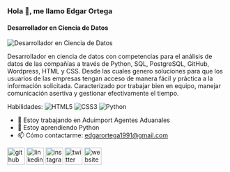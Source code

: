 ### Hola 👋, me llamo Edgar Ortega 
#### **Desarrollador en Ciencia de Datos**
![**Desarrollador en Ciencia de Datos**](https://mundooptimo.com/wp-content/uploads/2024/08/Banner-Edgar-Ortega.jpg)

Desarrollador en ciencia de datos con competencias para el análisis de datos de las compañías a través de Python, SQL, PostgreSQL, GitHub, Wordpress, HTML y CSS. Desde las cuales genero soluciones para que los usuarios de las empresas tengan acceso de manera fácil y práctica a la información solicitada. Caracterizado por trabajar bien en equipo, manejar comunicación asertiva y gestionar efectivamente el tiempo.

Habilidades: ![HTML5](https://img.shields.io/badge/html5-%23E34F26.svg?style=for-the-badge&logo=html5&logoColor=white) ![CSS3](https://img.shields.io/badge/css3-%231572B6.svg?style=for-the-badge&logo=css3&logoColor=white) ![Python](https://img.shields.io/badge/python-3670A0?style=for-the-badge&logo=python&logoColor=ffdd54)

- 🔭 Estoy trabajando en Aduimport Agentes Aduanales 
- 🌱 Estoy aprendiendo Python 
- 📫 Cómo contactarme: edgarortega1991@gmail.com 


[<img src='https://cdn.jsdelivr.net/npm/simple-icons@3.0.1/icons/github.svg' alt='github' height='40'>](https://github.com/evansio)  [<img src='https://cdn.jsdelivr.net/npm/simple-icons@3.0.1/icons/linkedin.svg' alt='linkedin' height='40'>](https://www.linkedin.com/in/edgarortega1991/)  [<img src='https://cdn.jsdelivr.net/npm/simple-icons@3.0.1/icons/instagram.svg' alt='instagram' height='40'>](https://www.instagram.com/edgaro_1991/)  [<img src='https://cdn.jsdelivr.net/npm/simple-icons@3.0.1/icons/twitter.svg' alt='twitter' height='40'>](https://twitter.com/edgaro_1991)  [<img src='https://cdn.jsdelivr.net/npm/simple-icons@3.0.1/icons/icloud.svg' alt='website' height='40'>](https://www.mundooptimo.com)  

